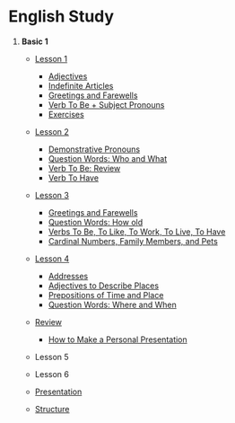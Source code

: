 # English Study

1. **Basic 1**

   - [Lesson 1](https://github.com/alcir-junior-caju/study-english/blob/main/lesson1.md#adjectives)

     - [Adjectives](https://github.com/alcir-junior-caju/study-english/blob/main/lesson1.md#adjectives)
     - [Indefinite Articles](https://github.com/alcir-junior-caju/study-english/blob/main/lesson1.md#indefinite-articles)
     - [Greetings and Farewells](https://github.com/alcir-junior-caju/study-english/blob/main/lesson1.md#greetings-and-farewells)
     - [Verb To Be + Subject Pronouns](https://github.com/alcir-junior-caju/study-english/blob/main/lesson1.md#vern-to-be--subject-pronouns)
     - [Exercises](https://github.com/alcir-junior-caju/study-english/blob/main/lesson1.md#exercises)

   - [Lesson 2](https://github.com/alcir-junior-caju/study-english/blob/main/lesson2.md#demonstrative-pronouns)

     - [Demonstrative Pronouns](https://github.com/alcir-junior-caju/study-english/blob/main/lesson2.md#demonstrative-pronouns)
     - [Question Words: Who and What](https://github.com/alcir-junior-caju/study-english/blob/main/lesson2.md#question-words-who-and-what)
     - [Verb To Be: Review](https://github.com/alcir-junior-caju/study-english/blob/main/lesson2.md#verb-to-be-review)
     - [Verb To Have](https://github.com/alcir-junior-caju/study-english/blob/main/lesson2.md#verb-to-have)

   - [Lesson 3](https://github.com/alcir-junior-caju/study-english/blob/main/lesson3.md#greetings-and-farewells)

     - [Greetings and Farewells](https://github.com/alcir-junior-caju/study-english/blob/main/lesson3.md#greetings-and-farewells)
     - [Question Words: How old](https://github.com/alcir-junior-caju/study-english/blob/main/lesson3.md#question-words-how-old)
     - [Verbs To Be, To Like, To Work, To Live, To Have](https://github.com/alcir-junior-caju/study-english/blob/main/lesson3.md#verbs-to-be-to-like-to-work-to-live-to-have)
     - [Cardinal Numbers, Family Members, and Pets](https://github.com/alcir-junior-caju/study-english/blob/main/lesson3.md#cardinal-numbers-family-members-and-pets)

   - [Lesson 4](https://github.com/alcir-junior-caju/study-english/blob/main/lesson4.md#addresses)

     - [Addresses](https://github.com/alcir-junior-caju/study-english/blob/main/lesson4.md#addresses)
     - [Adjectives to Describe Places](https://github.com/alcir-junior-caju/study-english/blob/main/lesson4.md#adjectives-to-describe-places)
     - [Prepositions of Time and Place](https://github.com/alcir-junior-caju/study-english/blob/main/lesson4.md#prepositions-of-time-and-place)
     - [Question Words: Where and When](https://github.com/alcir-junior-caju/study-english/blob/main/lesson4.md#questions-words-where-and-when)

   - [Review](https://github.com/alcir-junior-caju/study-english/blob/main/reviewl1-l4.md)

     - [How to Make a Personal Presentation](https://github.com/alcir-junior-caju/study-english/blob/main/reviewl1-l4.md)

   - Lesson 5
   - Lesson 6
   - [Presentation](https://github.com/alcir-junior-caju/study-english/blob/main/presentation.md)
   - [Structure](#)
